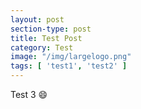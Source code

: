 ```yaml
---
layout: post
section-type: post
title: Test Post
category: Test
image: "/img/largelogo.png"
tags: [ 'test1', 'test2' ]
---
```

Test 3
:smile: